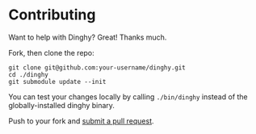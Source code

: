 # Contributing

Want to help with Dinghy? Great! Thanks much.

Fork, then clone the repo:

    git clone git@github.com:your-username/dinghy.git
    cd ./dinghy
    git submodule update --init

You can test your changes locally by calling `./bin/dinghy` instead of the globally-installed dinghy binary.

Push to your fork and [submit a pull request][pr].

[pr]: https://github.com/codekitchen/dinghy/compare/
